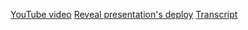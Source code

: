 [YouTube video](https://youtu.be/BtxENOpeN4A)
[Reveal presentation's deploy](https://olgasavitsk-jsfe2021q3-presentaitionowasp.netlify.app/)
[Transcript](https://docs.google.com/document/d/1-d7hXzczS0B6S007d6DzsamOEG3xyGhR/edit?usp=sharing&ouid=117468927949946343241&rtpof=true&sd=true)
